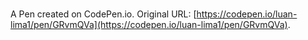 # 

A Pen created on CodePen.io. Original URL: [https://codepen.io/luan-lima1/pen/GRvmQVa](https://codepen.io/luan-lima1/pen/GRvmQVa).


